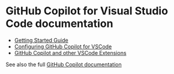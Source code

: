 # GitHub Copilot for Visual Studio Code documentation

* [Getting Started Guide](gettingstarted.md)
* [Configuring GitHub Copilot for VSCode](configuring.md)
* [GitHub Copilot and other VSCode Extensions](extensions.md)

See also the full [GitHub Copilot documentation](../README.md)
